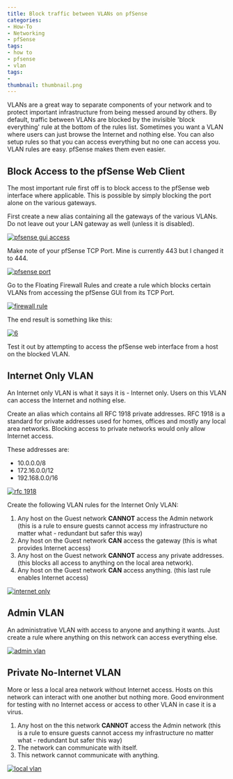 ```yaml
---
title: Block traffic between VLANs on pfSense
categories:
- How-To
- Networking
- pfSense
tags:
- how to
- pfsense
- vlan
tags:
- 
thumbnail: thumbnail.png
---
```


VLANs are a great way to separate components of your network and to protect important infrastructure from being messed around by others. By default, traffic between VLANs are blocked by the invisible 'block everything' rule at the bottom of the rules list. Sometimes you want a VLAN where users can just browse the Internet and nothing else. You can also setup rules so that you can access everything but no one can access you. VLAN rules are easy. pfSense makes them even easier.

<!-- more -->

## Block Access to the pfSense Web Client

The most important rule first off is to block access to the pfSense web interface where applicable. This is possible by simply blocking the port alone on the various gateways.

First create a new alias containing all the gateways of the various VLANs. Do not leave out your LAN gateway as well (unless it is disabled).

[![pfsense gui access]({{page.images}}34.png)]({{page.images}}34.png)

Make note of your pfSense TCP Port. Mine is currently 443 but I changed it to 444.

[![pfsense port]({{page.images}}52.png)]({{page.images}}52.png)

Go to the Floating Firewall Rules and create a rule which blocks certain VLANs from accessing the pfSense GUI from its TCP Port.

[![firewall rule]({{page.images}}7.png)]({{page.images}}7.png)

The end result is something like this:

[![6]({{page.images}}62.png)]({{page.images}}62.png)

Test it out by attempting to access the pfSense web interface from a host on the blocked VLAN.

## Internet Only VLAN

An Internet only VLAN is what it says it is - Internet only. Users on this VLAN can access the Internet and nothing else.

Create an alias which contains all RFC 1918 private addresses. RFC 1918 is a standard for private addresses used for homes, offices and mostly any local area networks. Blocking access to private networks would only allow Internet access.

These addresses are:

* 10.0.0.0/8
* 172.16.0.0/12
* 192.168.0.0/16

[![rfc 1918]({{page.images}}8.png)]({{page.images}}8.png)

Create the following VLAN rules for the Internet Only VLAN:

1. Any host on the Guest network **CANNOT** access the Admin network (this is a rule to ensure guests cannot access my infrastructure no matter what - redundant but safer this way)
2. Any host on the Guest network **CAN** access the gateway (this is what provides Internet access)
3. Any host on the Guest network **CANNOT** access any private addresses. (this blocks all access to anything on the local area network).
4. Any host on the Guest network **CAN** access anything. (this last rule enables Internet access)

[![internet only]({{page.images}}9.png)]({{page.images}}9.png)

## Admin VLAN

An administrative VLAN with access to anyone and anything it wants. Just create a rule where anything on this network can access everything else.

[![admin vlan]({{page.images}}101.png)]({{page.images}}101.png)

## Private No-Internet VLAN

More or less a local area network without Internet access. Hosts on this network can interact with one another but nothing more. Good environment for testing with no Internet access or access to other VLAN in case it is a virus.

1. Any host on the this network **CANNOT** access the Admin network (this is a rule to ensure guests cannot access my infrastructure no matter what - redundant but safer this way)
2. The network can communicate with itself.
3. This network cannot communicate with anything.

[![local vlan]({{page.images}}111.png)]({{page.images}}111.png)
